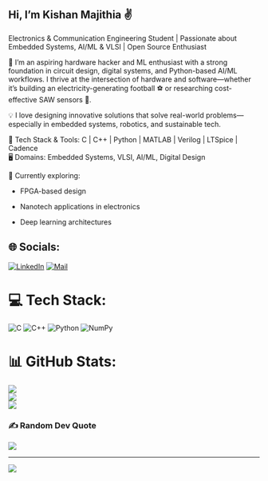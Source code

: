 ## Hi, I’m Kishan Majithia ✌️
Electronics & Communication Engineering Student | Passionate about Embedded Systems, AI/ML & VLSI | Open Source Enthusiast<br/> 

🚀 I’m an aspiring hardware hacker and ML enthusiast with a strong foundation in circuit design, digital systems, and Python-based AI/ML workflows. I thrive at the intersection of hardware and software—whether it’s building an electricity-generating football ⚽️ or researching cost-effective SAW sensors 🔬.<br/>

💡 I love designing innovative solutions that solve real-world problems—especially in embedded systems, robotics, and sustainable tech.<br/>

🔧 Tech Stack & Tools:
C | C++ | Python | MATLAB | Verilog | LTSpice | Cadence<br/>
🖥️ Domains: Embedded Systems, VLSI, AI/ML, Digital Design<br/>

🌱 Currently exploring:

* FPGA-based design

* Nanotech applications in electronics

* Deep learning architectures<br/>






## 🌐 Socials:
[![LinkedIn](https://img.shields.io/badge/LinkedIn-%230077B5.svg?logo=linkedin&logoColor=white)](https://shorturl.at/MhEm3) 
[![Mail](https://img.shields.io/badge/Mail-%230077B5.svg?logo=linkedin&logoColor=white)](kishan13majithia@gmail.com)

# 💻 Tech Stack:
![C](https://img.shields.io/badge/c-%2300599C.svg?style=flat&logo=c&logoColor=white) ![C++](https://img.shields.io/badge/c++-%2300599C.svg?style=flat&logo=c%2B%2B&logoColor=white) ![Python](https://img.shields.io/badge/python-3670A0?style=flat&logo=python&logoColor=ffdd54) ![NumPy](https://img.shields.io/badge/numpy-%23013243.svg?style=flat&logo=numpy&logoColor=white)
# 📊 GitHub Stats:
![](https://github-readme-stats.vercel.app/api?username=Kruze-13&theme=codeSTACKr&hide_border=false&include_all_commits=false&count_private=false)<br/>
![](https://nirzak-streak-stats.vercel.app/?user=Kruze-13&theme=codeSTACKr&hide_border=false)<br/>
![](https://github-readme-stats.vercel.app/api/top-langs/?username=Kruze-13&theme=codeSTACKr&hide_border=false&include_all_commits=false&count_private=false&layout=compact)

### ✍️ Random Dev Quote
![](https://quotes-github-readme.vercel.app/api?type=horizontal&theme=dark)

---
[![](https://visitcount.itsvg.in/api?id=Kruze-13&icon=4&color=6)](https://visitcount.itsvg.in)

<!-- Proudly created with GPRM ( https://gprm.itsvg.in ) -->



